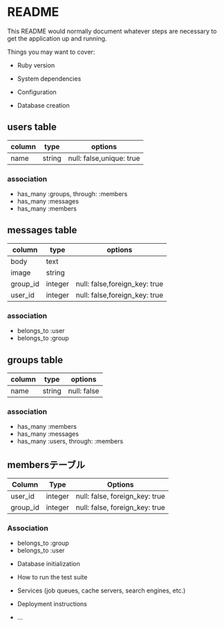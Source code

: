 # README

This README would normally document whatever steps are necessary to get the
application up and running.

Things you may want to cover:

* Ruby version

* System dependencies

* Configuration

* Database creation
## users table
|column|type|options|
|------|----|-------|
|name     |string  |null: false,unique: true |

### association
- has_many :groups, through: :members 
- has_many :messages
- has_many :members

## messages table
|column|type|options|
|------|----|-------|
|body    |text   |
|image   |string |
|group_id|integer|null: false,foreign_key: true |
|user_id |integer|null: false,foreign_key: true |

### association
- belongs_to :user
- belongs_to :group

## groups table
|column|type|options|
|------|----|-------|
|name     |string |null: false |

### association
- has_many :members
- has_many :messages
- has_many :users, through: :members

## membersテーブル
|Column|Type|Options|
|------|----|-------|
|user_id|integer|null: false, foreign_key: true|
|group_id|integer|null: false, foreign_key: true|

### Association
- belongs_to :group
- belongs_to :user


* Database initialization

* How to run the test suite

* Services (job queues, cache servers, search engines, etc.)

* Deployment instructions

* ...
